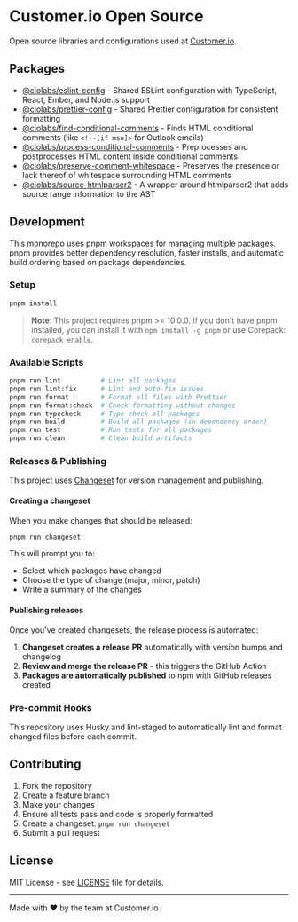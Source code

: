 # Customer.io Open Source

Open source libraries and configurations used at [Customer.io](https://customer.io).

## Packages

- [@ciolabs/eslint-config](./packages/eslint-config) - Shared ESLint configuration with TypeScript, React, Ember, and Node.js support
- [@ciolabs/prettier-config](./packages/prettier-config) - Shared Prettier configuration for consistent formatting
- [@ciolabs/find-conditional-comments](./packages/find-conditional-comments) - Finds HTML conditional comments (like `<!--[if mso]>` for Outlook emails)
- [@ciolabs/process-conditional-comments](./packages/process-conditional-comments) - Preprocesses and postprocesses HTML content inside conditional comments
- [@ciolabs/preserve-comment-whitespace](./packages/preserve-comment-whitespace) - Preserves the presence or lack thereof of whitespace surrounding HTML comments
- [@ciolabs/source-htmlparser2](./packages/source-htmlparser2) - A wrapper around htmlparser2 that adds source range information to the AST

## Development

This monorepo uses pnpm workspaces for managing multiple packages. pnpm provides better dependency resolution, faster installs, and automatic build ordering based on package dependencies.

### Setup

```bash
pnpm install
```

> **Note**: This project requires pnpm >= 10.0.0. If you don't have pnpm installed, you can install it with `npm install -g pnpm` or use Corepack: `corepack enable`.

### Available Scripts

```bash
pnpm run lint          # Lint all packages
pnpm run lint:fix      # Lint and auto-fix issues
pnpm run format        # Format all files with Prettier
pnpm run format:check  # Check formatting without changes
pnpm run typecheck     # Type check all packages
pnpm run build         # Build all packages (in dependency order)
pnpm run test          # Run tests for all packages
pnpm run clean         # Clean build artifacts
```

### Releases & Publishing

This project uses [Changeset](https://github.com/changesets/changesets) for version management and publishing.

#### Creating a changeset

When you make changes that should be released:

```bash
pnpm run changeset
```

This will prompt you to:

- Select which packages have changed
- Choose the type of change (major, minor, patch)
- Write a summary of the changes

#### Publishing releases

Once you've created changesets, the release process is automated:

1. **Changeset creates a release PR** automatically with version bumps and changelog
2. **Review and merge the release PR** - this triggers the GitHub Action
3. **Packages are automatically published** to npm with GitHub releases created

### Pre-commit Hooks

This repository uses Husky and lint-staged to automatically lint and format changed files before each commit.

## Contributing

1. Fork the repository
2. Create a feature branch
3. Make your changes
4. Ensure all tests pass and code is properly formatted
5. Create a changeset: `pnpm run changeset`
6. Submit a pull request

## License

MIT License - see [LICENSE](./LICENSE) file for details.

---

Made with ❤️ by the team at Customer.io
